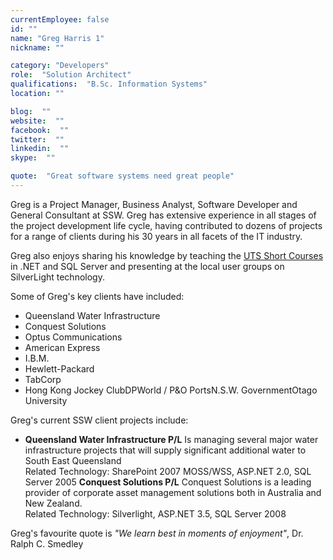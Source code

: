 ```yaml
---
currentEmployee: false
id: ""
name: "Greg Harris 1"
nickname: ""

category: "Developers"
role:  "Solution Architect"
qualifications:  "B.Sc. Information Systems"
location: ""

blog:  ""
website:  ""
facebook:  ""
twitter:  ""
linkedin:  ""
skype:  ""

quote:  "Great software systems need great people"
---
```


Greg is a Project Manager, Business Analyst, Software Developer and General Consultant at SSW. Greg has extensive experience in all stages of the project development life cycle, having contributed to dozens of projects for a range of clients during his 30 years in all facets of the IT industry.   

Greg also enjoys sharing his knowledge by teaching the [UTS Short Courses](http://it.uts.edu.au/course/shortcourse/programming/) in .NET and SQL Server and presenting at the local user groups on SilverLight technology.

Some of Greg's key clients have included: 

*   Queensland Water Infrastructure 
*   Conquest Solutions 
*   Optus Communications
*   American Express
*   I.B.M.
*   Hewlett-Packard
*   TabCorp
*   Hong Kong Jockey ClubDPWorld / P&O PortsN.S.W. GovernmentOtago University

Greg's current SSW client projects include: 

*   **Queensland Water Infrastructure P/L** Is managing several major water infrastructure projects that will supply significant additional water to South East Queensland   
Related Technology: SharePoint 2007 MOSS/WSS, ASP.NET 2.0, SQL Server 2005 
    **Conquest Solutions P/L** Conquest Solutions is a leading provider of corporate asset management solutions both in Australia and New Zealand.   
Related Technology: Silverlight, ASP.NET 3.5, SQL Server 2008 

Greg's favourite quote is *"We learn best in moments of enjoyment"*, Dr. Ralph C. Smedley